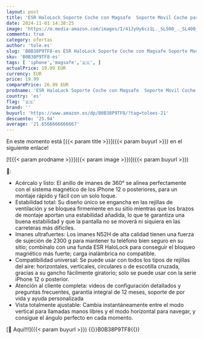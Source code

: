 ```yaml
---
layout: post
title: 'ESR HaloLock Soporte Coche con Magsafe  Soporte Movil Coche para Rejilla Ventilación  Soporte Coche Magnético Compatible iPhone 16/16 Plus/16 Pro/16 Pro MAX y/15/14/13/12  No admite Carga  Negro'
date: 2024-11-01 14:38:25
image: 'https://m.media-amazon.com/images/I/41JyUy6cz1L._SL500_._SL400_.jpg'
comments: true
category: ofertas
author: 'tole.es'
slug: 'B0B38P9TF8-es ESR HaloLock Soporte Coche con Magsafe Soporte Movil Coche...'
sku: 'B0B38P9TF8-es'
tags: [ 'iphone','magsafe','🇪🇸', ]
actualPrice: 19.99 EUR
currency: EUR
price: 19.99
comparePrice: 26.99 EUR
prodname: 'ESR HaloLock Soporte Coche con Magsafe  Soporte Movil Coche para Rejilla Ventilación  Soporte Coche Magnético Compatible iPhone 16/16 Plus/16 Pro/16 Pro MAX y/15/14/13/12  No admite Carga  Negro'
country: 'es'
flag: '🇪🇸'
brand: ''
buyurl: 'https://www.amazon.es/dp/B0B38P9TF8/?tag=tolees-21'
descuento: '25.94'
average: '21.6566666666667'
---
```


En este momento está [{{< param title >}}]({{< param buyurl >}}) en el siguiente enlace!

[![{{< param prodname >}}]({{< param image >}})]({{< param buyurl >}})

🔎:

- Acércalo y listo: El anillo de imanes de 360° se alinea perfectamente con el sistema magnético de los iPhone 12 o posteriores, para un montaje rápido y fácil con un solo toque.
- Estabilidad total: Su diseño único se engancha en las rejillas de ventilación y se bloquea firmemente en su sitio mientras que los brazos de montaje aportan una estabilidad añadida, lo que te garantiza una buena estabilidad y que la pantalla no se moverá ni siquiera en las carreteras más difíciles.
- Imanes ultrafuertes: Los imanes N52H de alta calidad tienen una fuerza de sujeción de 2300 g para mantener tu teléfono bien seguro en su sitio; combínalo con una funda ESR HaloLock para conseguir el bloqueo magnético más fuerte; carga inalámbrica no compatible.
- Compatibilidad universal: Se puede usar con todos los tipos de rejillas del aire: horizontales, verticales, circulares o de escotilla cruzada, gracias a su gancho fácilmente giratorio; solo se puede usar con la serie iPhone 12 o posterior.
- Atención al cliente completa: videos de configuración detallados y preguntas frecuentes, garantía integral de 12 meses, soporte de por vida y ayuda personalizada
- Vista totalmente ajustable: Cambia instantáneamente entre el modo vertical para llamadas manos libres y el modo horizontal para navegar, y consigue el ángulo perfecto en cada momento.

[🛒 Aquí!!!]({{< param buyurl >}})
{{<world>}}B0B38P9TF8{{</world>}}
